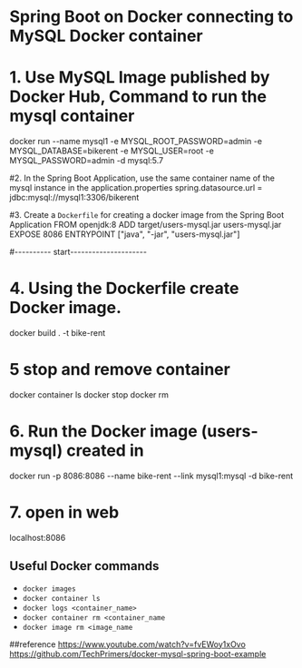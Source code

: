 # Spring Boot on Docker connecting to MySQL Docker container

# 1. Use MySQL Image published by Docker Hub, Command to run the mysql container
docker run --name mysql1 -e MYSQL_ROOT_PASSWORD=admin -e MYSQL_DATABASE=bikerent -e MYSQL_USER=root -e MYSQL_PASSWORD=admin -d mysql:5.7

#2. In the Spring Boot Application, use the same container name of the mysql instance in the application.properties
spring.datasource.url = jdbc:mysql://mysql1:3306/bikerent

#3. Create a `Dockerfile` for creating a docker image from the Spring Boot Application
FROM openjdk:8
ADD target/users-mysql.jar users-mysql.jar
EXPOSE 8086
ENTRYPOINT ["java", "-jar", "users-mysql.jar"]


#---------- start---------------------
# 4. Using the Dockerfile create Docker image. 
docker build . -t bike-rent

# 5 stop and remove container
docker container ls 
docker stop 
docker rm 

# 6. Run the Docker image (users-mysql) created in 
docker run -p 8086:8086 --name bike-rent --link mysql1:mysql -d bike-rent



# 7. open in web
localhost:8086


## Useful Docker commands
- `docker images`
- `docker container ls`
- `docker logs <container_name>`
- `docker container rm <container_name`
- `docker image rm <image_name`


##reference
https://www.youtube.com/watch?v=fvEWoy1xOvo
https://github.com/TechPrimers/docker-mysql-spring-boot-example

